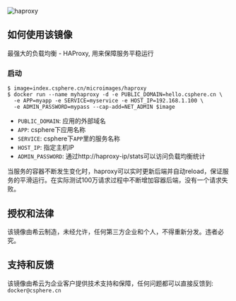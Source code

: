 ![haproxy](https://csphere.cn/assets/a12cc8b7-0f3e-4716-aa6a-dc6901c099e6)

## 如何使用该镜像

最强大的负载均衡 - HAProxy, 用来保障服务平稳运行

### 启动
```console
$ image=index.csphere.cn/microimages/haproxy
$ docker run --name myhaproxy -d -e PUBLIC_DOMAIN=hello.csphere.cn \
  -e APP=myapp -e SERVICE=myservice -e HOST_IP=192.168.1.100 \
  -e ADMIN_PASSWORD=mypass --cap-add=NET_ADMIN $image
```

- `PUBLIC_DOMAIN`: 应用的外部域名
- `APP`: csphere下应用名称
- `SERVICE`: csphere下`APP`里的服务名称
- `HOST_IP`: 指定主机IP
- `ADMIN_PASSWORD`: 通过http://haproxy-ip/stats可以访问负载均衡统计

当服务的容器不断发生变化时，haproxy可以实时更新后端并自动reload，保证服务的平滑运行。在实际测试100万请求过程中不断增加容器后端，没有一个请求失败。

## 授权和法律

该镜像由希云制造，未经允许，任何第三方企业和个人，不得重新分发。违者必究。

## 支持和反馈

该镜像由希云为企业客户提供技术支持和保障，任何问题都可以直接反馈到: `docker@csphere.cn`

